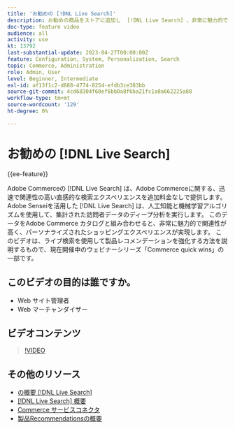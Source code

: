 ```yaml
---
title: 'お勧めの [!DNL Live Search]'
description: お勧めの商品をストアに追加し  [!DNL Live Search] 、非常に魅力的で関連性が高くパーソナライズされたショッピングエクスペリエンスを生み出す方法を説明します。
doc-type: feature video
audience: all
activity: use
kt: 13792
last-substantial-update: 2023-04-27T00:00:00Z
feature: Configuration, System, Personalization, Search
topic: Commerce, Administration
role: Admin, User
level: Beginner, Intermediate
exl-id: af13f1c2-d888-4774-8254-efdb3ce383bb
source-git-commit: 4cd68304f60ef6bb0a8f6ba21fc1a8a662225a88
workflow-type: tm+mt
source-wordcount: '129'
ht-degree: 0%

---
```


# お勧めの [!DNL Live Search]

{{ee-feature}}

Adobe Commerceの [!DNL Live Search] は、Adobe Commerceに関する、迅速で関連性の高い直感的な検索エクスペリエンスを追加料金なしで提供します。 Adobe Senseiを活用した [!DNL Live Search] は、人工知能と機械学習アルゴリズムを使用して、集計された訪問者データのディープ分析を実行します。 このデータをAdobe Commerce カタログと組み合わせると、非常に魅力的で関連性が高く、パーソナライズされたショッピングエクスペリエンスが実現します。 このビデオは、ライブ検索を使用して製品レコメンデーションを強化する方法を説明するもので、現在開催中のウェビナーシリーズ「Commerce quick wins」の一部です。

## このビデオの目的は誰ですか。

- Web サイト管理者
- Web マーチャンダイザー

## ビデオコンテンツ

>[!VIDEO](https://video.tv.adobe.com/v/3432508?quality=12&learn=on&captions=jpn)


## その他のリソース

- [ の概要  [!DNL Live Search]](https://experienceleague.adobe.com/docs/commerce-learn/tutorials/marketing/live-search.html?lang=ja)
- [[!DNL Live Search]  概要 ](https://experienceleague.adobe.com/docs/commerce-merchant-services/live-search/overview.html?lang=ja)
- [Commerce サービスコネクタ ](https://experienceleague.adobe.com/docs/commerce-merchant-services/user-guides/integration-services/saas.html?lang=ja)
- [ 製品Recommendationsの概要 ](https://experienceleague.adobe.com/docs/commerce-merchant-services/product-recommendations/overview.html?lang=ja)

